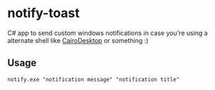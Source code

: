 # notify-toast

C# app to send custom windows notifications in case you're using a alternate shell like [CairoDesktop](https://github.com/cairoshell/cairoshell) or something :)

## Usage
```batch
notify.exe "notification message" "notification title"
```
